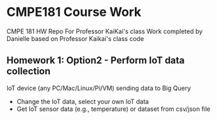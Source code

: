 # CMPE181 Course Work 
CMPE 181 HW Repo For Professor KaiKai's class 
Work completed by Danielle based on Professor Kaikai's class code

## Homework 1: Option2 - Perform IoT data collection
IoT device (any PC/Mac/Linux/Pi/VM) sending data to Big Query
- Change the IoT data, select your own IoT data
- Get IoT sensor data (e.g., temperature) or dataset from csv/json file
